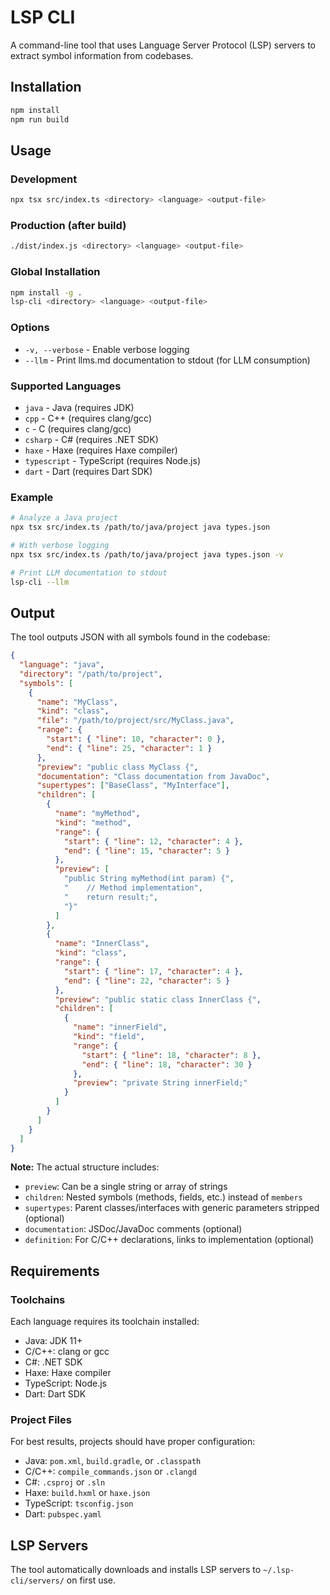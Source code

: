 # LSP CLI

A command-line tool that uses Language Server Protocol (LSP) servers to extract symbol information from codebases.

## Installation

```bash
npm install
npm run build
```

## Usage

### Development
```bash
npx tsx src/index.ts <directory> <language> <output-file>
```

### Production (after build)
```bash
./dist/index.js <directory> <language> <output-file>
```

### Global Installation
```bash
npm install -g .
lsp-cli <directory> <language> <output-file>
```

### Options
- `-v, --verbose` - Enable verbose logging
- `--llm` - Print llms.md documentation to stdout (for LLM consumption)

### Supported Languages
- `java` - Java (requires JDK)
- `cpp` - C++ (requires clang/gcc)
- `c` - C (requires clang/gcc)
- `csharp` - C# (requires .NET SDK)
- `haxe` - Haxe (requires Haxe compiler)
- `typescript` - TypeScript (requires Node.js)
- `dart` - Dart (requires Dart SDK)

### Example

```bash
# Analyze a Java project
npx tsx src/index.ts /path/to/java/project java types.json

# With verbose logging
npx tsx src/index.ts /path/to/java/project java types.json -v

# Print LLM documentation to stdout
lsp-cli --llm
```

## Output

The tool outputs JSON with all symbols found in the codebase:

```json
{
  "language": "java",
  "directory": "/path/to/project",
  "symbols": [
    {
      "name": "MyClass",
      "kind": "class",
      "file": "/path/to/project/src/MyClass.java",
      "range": {
        "start": { "line": 10, "character": 0 },
        "end": { "line": 25, "character": 1 }
      },
      "preview": "public class MyClass {",
      "documentation": "Class documentation from JavaDoc",
      "supertypes": ["BaseClass", "MyInterface"],
      "children": [
        {
          "name": "myMethod",
          "kind": "method",
          "range": {
            "start": { "line": 12, "character": 4 },
            "end": { "line": 15, "character": 5 }
          },
          "preview": [
            "public String myMethod(int param) {",
            "    // Method implementation",
            "    return result;",
            "}"
          ]
        },
        {
          "name": "InnerClass",
          "kind": "class",
          "range": {
            "start": { "line": 17, "character": 4 },
            "end": { "line": 22, "character": 5 }
          },
          "preview": "public static class InnerClass {",
          "children": [
            {
              "name": "innerField",
              "kind": "field",
              "range": {
                "start": { "line": 18, "character": 8 },
                "end": { "line": 18, "character": 30 }
              },
              "preview": "private String innerField;"
            }
          ]
        }
      ]
    }
  ]
}
```

**Note:** The actual structure includes:
- `preview`: Can be a single string or array of strings
- `children`: Nested symbols (methods, fields, etc.) instead of `members`
- `supertypes`: Parent classes/interfaces with generic parameters stripped (optional)
- `documentation`: JSDoc/JavaDoc comments (optional)
- `definition`: For C/C++ declarations, links to implementation (optional)

## Requirements

### Toolchains
Each language requires its toolchain installed:
- Java: JDK 11+
- C/C++: clang or gcc
- C#: .NET SDK
- Haxe: Haxe compiler
- TypeScript: Node.js
- Dart: Dart SDK

### Project Files
For best results, projects should have proper configuration:
- Java: `pom.xml`, `build.gradle`, or `.classpath`
- C/C++: `compile_commands.json` or `.clangd`
- C#: `.csproj` or `.sln`
- Haxe: `build.hxml` or `haxe.json`
- TypeScript: `tsconfig.json`
- Dart: `pubspec.yaml`

## LSP Servers

The tool automatically downloads and installs LSP servers to `~/.lsp-cli/servers/` on first use.